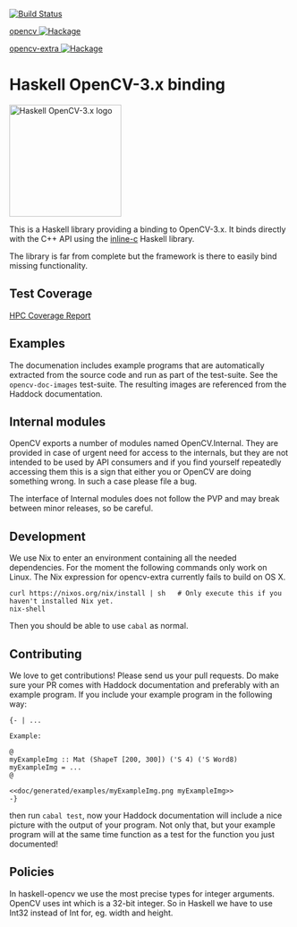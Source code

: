 [![Build Status](https://travis-ci.org/LumiGuide/haskell-opencv.svg)](https://travis-ci.org/LumiGuide/haskell-opencv)

[opencv ![Hackage](https://img.shields.io/hackage/v/opencv.svg)](https://hackage.haskell.org/package/opencv)

[opencv-extra ![Hackage](https://img.shields.io/hackage/v/opencv-extra.svg)](https://hackage.haskell.org/package/opencv-extra)

Haskell OpenCV-3.x binding
==========================

<img src="https://raw.githubusercontent.com/LumiGuide/haskell-opencv/master/data/haskell-opencv-logo.png" width="200px" alt="Haskell OpenCV-3.x logo" />


This is a Haskell library providing a binding to OpenCV-3.x. It binds directly
with the C++ API using the
[inline-c](https://github.com/fpco/inline-c/blob/master/README.md) Haskell
library.

The library is far from complete but the framework is there to easily bind
missing functionality.

Test Coverage
-------------

[HPC Coverage Report](http://lumiguide.github.io/haskell-opencv/hpc/hpc_index.html)

Examples
--------

The documenation includes example programs that are automatically extracted from
the source code and run as part of the test-suite. See the `opencv-doc-images`
test-suite. The resulting images are referenced from the Haddock documentation.

Internal modules
----------------

OpenCV exports a number of modules named OpenCV.Internal. They are
provided in case of urgent need for access to the internals, but they
are not intended to be used by API consumers and if you find yourself
repeatedly accessing them this is a sign that either you or OpenCV are
doing something wrong. In such a case please file a bug.

The interface of Internal modules does not follow the PVP and may
break between minor releases, so be careful.

Development
-----------

We use Nix to enter an environment containing all the needed dependencies. For
the moment the following commands only work on Linux. The Nix expression for
opencv-extra currently fails to build on OS X.

    curl https://nixos.org/nix/install | sh   # Only execute this if you haven't installed Nix yet.
    nix-shell

Then you should be able to use `cabal` as normal.

Contributing
------------

We love to get contributions! Please send us your pull requests. Do make sure
your PR comes with Haddock documentation and preferably with an example
program. If you include your example program in the following way:

    {- | ...

    Example:

    @
    myExampleImg :: Mat (ShapeT [200, 300]) ('S 4) ('S Word8)
    myExampleImg = ...
    @

    <<doc/generated/examples/myExampleImg.png myExampleImg>>
    -}

then run `cabal test`, now your Haddock documentation will include a nice
picture with the output of your program. Not only that, but your example program
will at the same time function as a test for the function you just documented!

Policies
--------

In haskell-opencv we use the most precise types for integer
arguments. OpenCV uses int which is a 32-bit integer. So in Haskell we
have to use Int32 instead of Int for, eg. width and height.
